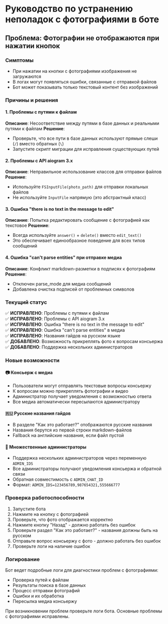 # Руководство по устранению неполадок с фотографиями в боте

## Проблема: Фотографии не отображаются при нажатии кнопок

### Симптомы
- При нажатии на кнопки с фотографиями изображения не загружаются
- В логах могут появляться ошибки, связанные с отправкой файлов
- Бот может показывать только текстовый контент без изображений

### Причины и решения

#### 1. Проблемы с путями к файлам
**Описание**: Несоответствие между путями в базе данных и реальными путями к файлам
**Решение**: 
- Проверьте, что все пути в базе данных используют прямые слеши (`/`) вместо обратных (`\`)
- Запустите скрипт миграции для исправления существующих путей

#### 2. Проблемы с API aiogram 3.x
**Описание**: Неправильное использование классов для отправки файлов
**Решение**: 
- Используйте `FSInputFile(photo_path)` для отправки локальных файлов
- Не используйте `InputFile` напрямую (это абстрактный класс)

#### 3. Ошибка "there is no text in the message to edit"
**Описание**: Попытка редактировать сообщение с фотографией как текстовое
**Решение**: 
- Всегда используйте `answer()` + `delete()` вместо `edit_text()`
- Это обеспечивает единообразное поведение для всех типов сообщений

#### 4. Ошибка "can't parse entities" при отправке медиа
**Описание**: Конфликт markdown-разметки в подписях к фотографиям
**Решение**: 
- Отключен parse_mode для медиа сообщений
- Добавлена очистка подписей от проблемных символов

### Текущий статус
✅ **ИСПРАВЛЕНО**: Проблемы с путями к файлам  
✅ **ИСПРАВЛЕНО**: Проблемы с API aiogram 3.x  
✅ **ИСПРАВЛЕНО**: Ошибка "there is no text in the message to edit"  
✅ **ИСПРАВЛЕНО**: Ошибка "can't parse entities" в медиа  
✅ **ИСПРАВЛЕНО**: Названия гайдов на русском языке  
✅ **ДОБАВЛЕНО**: Возможность прикреплять фото к вопросам консьержа  
✅ **ДОБАВЛЕНО**: Поддержка нескольких администраторов

### Новые возможности

#### 📷 Консьерж с медиа
- Пользователи могут отправлять текстовые вопросы консьержу
- К вопросам можно прикреплять фотографии и видео
- Администратор получает уведомления с возможностью ответа
- Все медиа автоматически пересылаются администратору

#### 🇷🇺 Русские названия гайдов
- В разделе "Как это работает?" отображаются русские названия
- Названия берутся из первой строки markdown-файлов
- Fallback на английские названия, если файл пустой

#### 👥 Множественные администраторы
- Поддержка нескольких администраторов через переменную `ADMIN_IDS`
- Все администраторы получают уведомления консьержа и обратной связи
- Обратная совместимость с `ADMIN_CHAT_ID`
- Формат: `ADMIN_IDS=123456789,987654321,555666777`

### Проверка работоспособности
1. Запустите бота
2. Нажмите на кнопку с фотографией
3. Проверьте, что фото отображается корректно
4. Нажмите кнопку "Назад" - должно работать без ошибок
5. Проверьте раздел "Как это работает?" - названия должны быть на русском
6. Отправьте вопрос консьержу с фото - должно работать без ошибок
7. Проверьте логи на наличие ошибок

### Логирование
Бот ведет подробные логи для диагностики проблем с фотографиями:
- Проверка путей к файлам
- Результаты поиска в базе данных
- Процесс отправки фотографий
- Ошибки и их обработка
- Пересылка медиа консьержу

При возникновении проблем проверьте логи бота. Основные проблемы с фотографиями исправлены.
